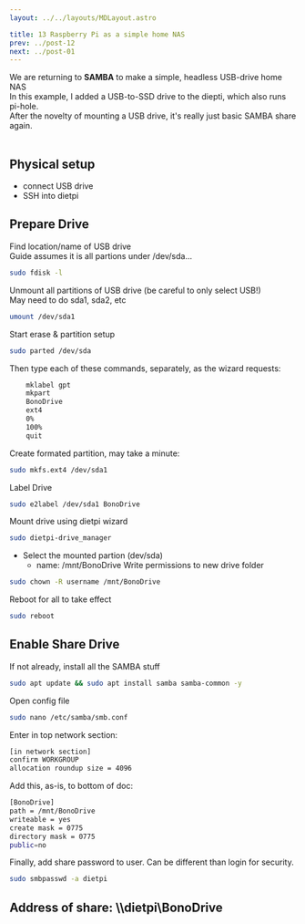 ```yaml
---
layout: ../../layouts/MDLayout.astro

title: 13 Raspberry Pi as a simple home NAS
prev: ../post-12
next: ../post-01
---
```



We are returning to **SAMBA** to make a simple, headless USB-drive home NAS<br>
In this example, I added a USB-to-SSD drive to the diepti, which also runs pi-hole.<br>
After the novelty of mounting a USB drive, it's really just basic SAMBA share again.<br><br>

## Physical setup
- connect USB drive
- SSH into dietpi

## Prepare Drive
Find location/name of USB drive<br>
Guide assumes it is all partions under /dev/sda...
```sh
sudo fdisk -l
```
Unmount all partitions of USB drive (be careful to only select USB!)<br>
May need to do sda1, sda2, etc
```sh
umount /dev/sda1
```
Start erase & partition setup
```sh
sudo parted /dev/sda
```
Then type each of these commands, separately, as the wizard requests:
```sh
	mklabel gpt
	mkpart
	BonoDrive
	ext4
	0%
	100%
	quit
```
Create formated partition, may take a minute:
```sh
sudo mkfs.ext4 /dev/sda1
```
Label Drive
```sh
sudo e2label /dev/sda1 BonoDrive
```
Mount drive using dietpi wizard
```sh
sudo dietpi-drive_manager
```

- Select the mounted partion (dev/sda)
	- name: /mnt/BonoDrive
Write permissions to new drive folder
```sh
sudo chown -R username /mnt/BonoDrive
```
Reboot for all to take effect
```sh
sudo reboot
```


## Enable Share Drive
If not already, install all the SAMBA stuff
```sh
sudo apt update && sudo apt install samba samba-common -y
```
Open config file
```sh
sudo nano /etc/samba/smb.conf
```
Enter in top network section:
```sh
[in network section]
confirm WORKGROUP
allocation roundup size = 4096
```	
Add this, as-is, to bottom of doc:
```sh
[BonoDrive]
path = /mnt/BonoDrive
writeable = yes
create mask = 0775
directory mask = 0775
public=no
```
Finally, add share password to user. Can be different than login for security.
```sh
sudo smbpasswd -a dietpi
```
## Address of share: \\\dietpi\BonoDrive